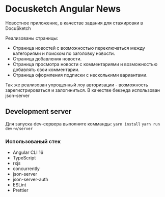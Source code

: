 # Docusketch Angular News

Новостное приложение, в качестве задания для стажировки в DocuSketch

Реализованы страницы:

- Страница новостей с возможностью переключаться между категориями и поиском по заголовку новости.
- Страница добавления новости.
- Страница просмотра новости с комментариями и возможностью добавлять свои комментарии.
- Страница оформления подписки с несколькими вариантами.

Так же реализован упрощенный лоу авторизации - возможность зарегистрироваться и залогиниться.
В качестве бекэнда использован json-server

## Development server

Для запуска dev-сервера выполните комманды:
`yarn install`
`yarn run dev-w/server`

### Использованый стек

- Angular CLI 16
- TypeScript
- rxjs
- concurrently
- json-server
- json-server-auth
- ESLint
- Prettier
